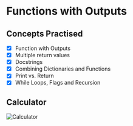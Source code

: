 # Functions with Outputs  


## Concepts Practised  

- [x] Function with Outputs  
- [x] Multiple return values
- [x] Docstrings
- [x] Combining Dictionaries and Functions
- [x] Print vs. Return
- [x] While Loops, Flags and Recursion  

## Calculator  

![Calculator](https://user-images.githubusercontent.com/98851253/154529776-2a53b345-94bd-4a93-b1d5-a80830531055.gif)